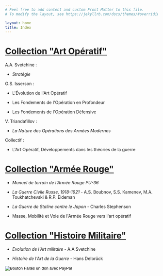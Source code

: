 ```yaml
---
# Feel free to add content and custom Front Matter to this file.
# To modify the layout, see https://jekyllrb.com/docs/themes/#overriding-theme-defaults

layout: home
title: Index
---
```


# [Collection "Art Opératif"](artope.md)

A.A. Svetchine :

- *Stratégie*

G.S. Isserson : 

- L'Évolution de l'Art Opératif

- Les Fondements de l'Opération en Profondeur

- Les Fondements de l'Opération Défensive

V. Triandafillov :

- *La Nature des Opérations des Armées Modernes*

Collectif :

- L'Art Opératif, Développements dans les théories de la guerre
 
    
# [Collection "Armée Rouge"](armeerouge.md)

- *Manuel de terrain de l'Armée Rouge PU-36*

- *La Guerre Civile Russe, 1918-1921* - A.S. Boubnov, S.S. Kamenev, M.A. Toukhatchevski & R.P. Eideman

- *La Guerre de Staline contre le Japon* - Charles Stephenson

- Masse, Mobilité et Voie de l'Armée Rouge vers l'art opératif


# [Collection "Histoire Militaire"](milhist.md)

- *Evolution de l'Art militaire* - A.A Svetchine

- *Histoire de l'Art de la Guerre* - Hans Delbrück





<form action="https://www.paypal.com/donate" method="post" target="_top">
<input type="hidden" name="hosted_button_id" value="7BQWB7YHVL4YE" />
<input type="image" src="https://www.paypalobjects.com/fr_FR/FR/i/btn/btn_donate_LG.gif" border="0" name="submit" title="PayPal - The safer, easier way to pay online!" alt="Bouton Faites un don avec PayPal" />
<img alt="" border="0" src="https://www.paypal.com/fr_FR/i/scr/pixel.gif" width="1" height="1" />
</form>



